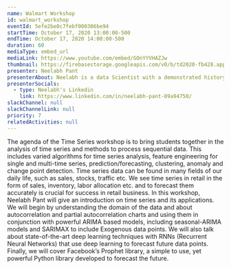 ```yaml
---
name: Walmart Workshop
id: walmart_workshop
eventId: 5efe2be0c7febf000306be94
startTime: October 17, 2020 13:00:00-500
endTime: October 17, 2020 14:00:00-500
duration: 60
mediaType: embed_url
mediaLink: https://www.youtube.com/embed/GOnYYVHAZJw
thumbnail: https://firebasestorage.googleapis.com/v0/b/td2020-fb428.appspot.com/o/Frame%205%20(1).png?alt=media&token=5a9933fa-3612-4108-895c-33c66a23ff4d
presenter: Neelabh Pant
presenterAbout: Neelabh is a data Scientist with a demonstrated history of working in the business analysis and higher education industry. He is skilled in Time Series Analysis/Prediction, Python, Deep Learning, Artificial Neural Networks, Hidden Markov Models and other Machine Learning and state of the art AI. He is a strong research professional with a Ph.D. in Geospatial analytics, Machine Learning and ANNs (CS) from The University of Texas at Arlington.
presenterSocials:
  - type: Neelabh's Linkedin
    link: https://www.linkedin.com/in/neelabh-pant-89a94750/
slackChannel: null
slackChannelLink: null
priority: 7
relatedActivities: null
---
```


The agenda of the Time Series workshop is to bring students together in the analysis of time series and methods to process sequential data. This includes varied algorithms for time series analysis, feature engineering for single and multi-time series, prediction/forecasting, clustering, anomaly and change point detection. Time series data can be found in many fields of our daily life, such as sales, stocks, traffic etc. We see time series in retail in the form of sales, inventory, labor allocation etc. and to forecast them accurately is crucial for success in retail business. In this workshop, Neelabh Pant will give an introduction on time series and its applications. We will begin by understanding the domain of the data and about autocorrelation and partial autocorrelation charts and using them in conjunction with powerful ARIMA based models, including seasonal-ARIMA models and SARIMAX to include Exogenous data points. We will also talk about state-of-the-art deep learning techniques with RNNs (Recurrent Neural Networks) that use deep learning to forecast future data points. Finally, we will cover Facebook’s Prophet library, a simple to use, yet powerful Python library developed to forecast the future.
